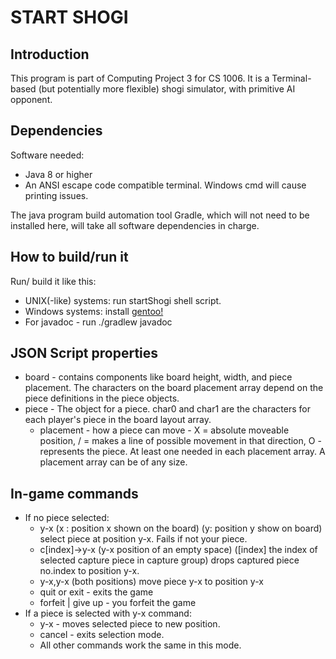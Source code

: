 START SHOGI
======

## Introduction

This program is part of Computing Project 3 for CS 1006. It is a Terminal-based (but potentially more flexible) shogi simulator, with primitive AI opponent.

## Dependencies

Software needed:
+ Java 8 or higher
+ An ANSI escape code compatible terminal. Windows cmd will cause printing issues.

The java program build automation tool Gradle, which will not need to be installed here, will take all software dependencies in charge.

## How to build/run it

Run/ build it like this:
+ UNIX(-like) systems: run startShogi shell script.
+ Windows systems: install [gentoo!](https://www.gentoo.org/)
+ For javadoc - run ./gradlew javadoc

## JSON Script properties
+ board - contains components like board height, width, and piece placement.
The characters on the board placement array depend on the piece definitions 
in the piece objects.
+ piece - The object for a piece. char0 and char1 are the characters for each player's 
piece in the board layout array.
	+ placement - how a piece can move - X = absolute moveable position, / = makes a 
	line of possible movement in that direction, O - represents the piece. At least one 
	needed in each placement array. A placement array can be of any size.

## In-game commands
+ If no piece selected:
	+ y-x (x : position x shown on the board) (y: position y show on board)
	select piece at position y-x. Fails if not your piece.
	+ c[index]-\>y-x (y-x position of an empty space) ([index] the index of selected capture piece in capture group)
	drops captured piece no.index to position y-x.
	+ y-x,y-x (both positions) move piece y-x to position y-x 
	+ quit or exit - exits the game
	+ forfeit | give up - you forfeit the game
+ If a piece is selected with y-x command:
	+ y-x - moves selected piece to new position.
	+ cancel - exits selection mode.
	+ All other commands work the same in this mode.


